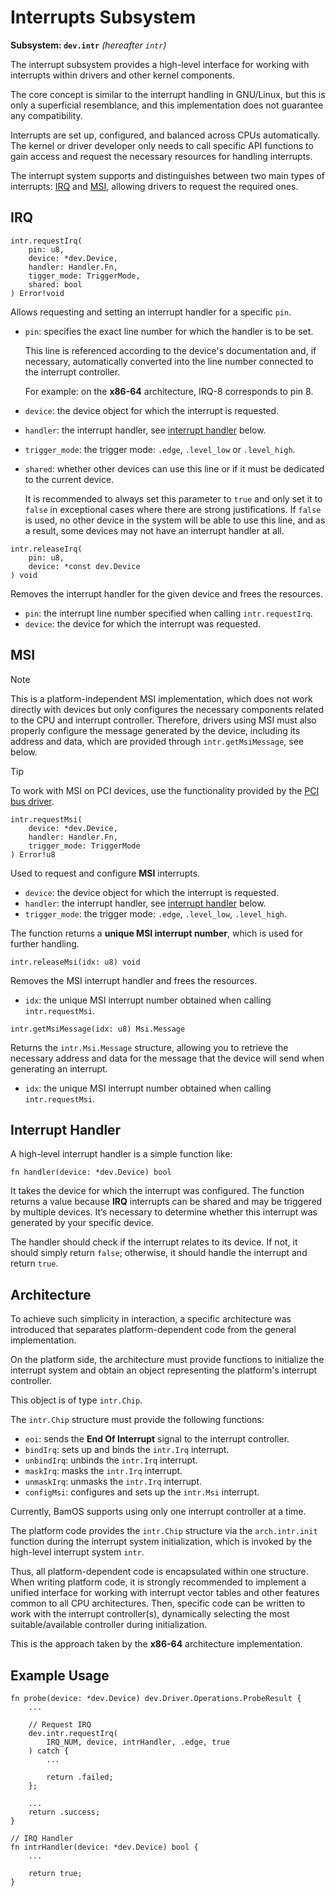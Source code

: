 # Interrupts Subsystem

**Subsystem: `dev.intr`** *(hereafter `intr`)*

The interrupt subsystem provides a high-level interface for working with interrupts within drivers and other kernel components.

The core concept is similar to the interrupt handling in GNU/Linux, but this is only a superficial resemblance, and this implementation does not guarantee any compatibility.

Interrupts are set up, configured, and balanced across CPUs automatically. The kernel or driver developer only needs to call specific API functions to gain access and request the necessary resources for handling interrupts.

The interrupt system supports and distinguishes between two main types of interrupts: [IRQ](#irq) and [MSI](#msi), allowing drivers to request the required ones.

## IRQ
```zig
intr.requestIrq(
    pin: u8,
    device: *dev.Device,
    handler: Handler.Fn,
    tigger_mode: TriggerMode,
    shared: bool
) Error!void
```

Allows requesting and setting an interrupt handler for a specific `pin`.

- `pin`: specifies the exact line number for which the handler is to be set.

  This line is referenced according to the device's documentation and, if necessary, automatically converted into the line number connected to the interrupt controller.
    
  For example: on the **x86-64** architecture, IRQ-8 corresponds to pin 8.

- `device`: the device object for which the interrupt is requested.
- `handler`: the interrupt handler, see [interrupt handler](#interrupt-handler) below.
- `trigger_mode`: the trigger mode: `.edge`, `.level_low` or `.level_high`.
- `shared`: whether other devices can use this line or if it must be dedicated to the current device.

  It is recommended to always set this parameter to `true` and only set it to `false` in exceptional cases where there are strong justifications. If `false` is used, no other device in the system will be able to use this line, and as a result, some devices may not have an interrupt handler at all.

```zig
intr.releaseIrq(
    pin: u8,
    device: *const dev.Device
) void
```
  
Removes the interrupt handler for the given device and frees the resources.

- `pin`: the interrupt line number specified when calling `intr.requestIrq`.
- `device`: the device for which the interrupt was requested.

## MSI
> [!NOTE]
> This is a platform-independent MSI implementation, which does not work directly with devices
> but only configures the necessary components related to the CPU and interrupt controller.
> Therefore, drivers using MSI must also properly configure the message generated by the device,
> including its address and data, which are provided through `intr.getMsiMessage`, see below.

> [!TIP]
> To work with MSI on PCI devices, use the functionality provided by the [PCI bus driver](./Pci.md).

```zig
intr.requestMsi(
    device: *dev.Device,
    handler: Handler.Fn,
    trigger_mode: TriggerMode
) Error!u8
```

Used to request and configure **MSI** interrupts.

- `device`: the device object for which the interrupt is requested.
- `handler`: the interrupt handler, see [interrupt handler](#interrupt-handler) below.
- `trigger_mode`: the trigger mode: `.edge`, `.level_low`, `.level_high`.

The function returns a **unique MSI interrupt number**, which is used for further handling.

```zig
intr.releaseMsi(idx: u8) void
```

Removes the MSI interrupt handler and frees the resources.

- `idx`: the unique MSI interrupt number obtained when calling `intr.requestMsi`.

```zig
intr.getMsiMessage(idx: u8) Msi.Message
```

Returns the `intr.Msi.Message` structure, allowing you to retrieve the necessary address and data for the message that the device will send when generating an interrupt.

- `idx`: the unique MSI interrupt number obtained when calling `intr.requestMsi`.

## Interrupt Handler

A high-level interrupt handler is a simple function like:

```zig
fn handler(device: *dev.Device) bool
```

It takes the device for which the interrupt was configured.
The function returns a value because **IRQ** interrupts can be shared and may be triggered by multiple devices. It’s necessary to determine whether this interrupt was generated by your specific device.

The handler should check if the interrupt relates to its device. If not, it should simply return `false`; otherwise, it should handle the interrupt and return `true`.

## Architecture

To achieve such simplicity in interaction, a specific architecture was introduced that separates platform-dependent code from the general implementation.

On the platform side, the architecture must provide functions to initialize the interrupt system and obtain an object representing the platform's interrupt controller.

This object is of type `intr.Chip`.

The `intr.Chip` structure must provide the following functions:

- `eoi`: sends the **End Of Interrupt** signal to the interrupt controller.
- `bindIrq`: sets up and binds the `intr.Irq` interrupt.
- `unbindIrq`: unbinds the `intr.Irq` interrupt.
- `maskIrq`: masks the `intr.Irq` interrupt.
- `unmaskIrq`: unmasks the `intr.Irq` interrupt.
- `configMsi`: configures and sets up the `intr.Msi` interrupt.

Currently, BamOS supports using only one interrupt controller at a time.

The platform code provides the `intr.Chip` structure via the `arch.intr.init` function during the interrupt system initialization, which is invoked by the high-level interrupt system `intr`.

Thus, all platform-dependent code is encapsulated within one structure. When writing platform code, it is strongly recommended to implement a unified interface for working with interrupt vector tables and other features common to all CPU architectures. Then, specific code can be written to work with the interrupt controller(s), dynamically selecting the most suitable/available controller during initialization.

This is the approach taken by the **x86-64** architecture implementation.

## Example Usage

```zig
fn probe(device: *dev.Device) dev.Driver.Operations.ProbeResult {
    ...

    // Request IRQ
    dev.intr.requestIrq(
        IRQ_NUM, device, intrHandler, .edge, true
    ) catch {
        ...

        return .failed;
    };

    ...
    return .success;
}

// IRQ Handler
fn intrHandler(device: *dev.Device) bool {
    ...

    return true;
}
```